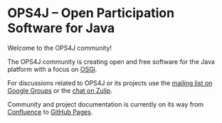 # OPS4J – Open Participation Software for Java

Welcome to the OPS4J community!

The OPS4J community is creating open and free software for the Java platform with a focus on [OSGi](https://www.osgi.org).

For discussions related to OPS4J or its projects use the [mailing list on Google Groups](https://groups.google.com/g/ops4j) or the [chat on Zulip](https://ops4j.zulipchat.com).

Community and project documentation is currently on its way from [Confluence](https://ops4j1.jira.com/wiki/spaces/ops4j) to [GitHub Pages](https://ops4j.github.io).
